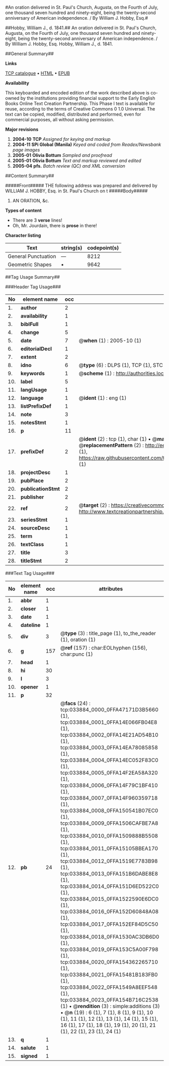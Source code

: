 #An oration delivered in St. Paul's Church, Augusta, on the Fourth of July, one thousand seven hundred and ninety-eight, being the twenty-second anniversary of American independence. / By William J. Hobby, Esq.#

##Hobby, William J., d. 1841.##
An oration delivered in St. Paul's Church, Augusta, on the Fourth of July, one thousand seven hundred and ninety-eight, being the twenty-second anniversary of American independence. / By William J. Hobby, Esq.
Hobby, William J., d. 1841.

##General Summary##

**Links**

[TCP catalogue](http://www.ota.ox.ac.uk/tcp/)  • 
[HTML](http://tei.it.ox.ac.uk/tcp/Texts-HTML/free/N25/N25524.html)  • 
[EPUB](http://tei.it.ox.ac.uk/tcp/Texts-EPUB/free/N25/N25524.epub)

**Availability**

This keyboarded and encoded edition of the
	       work described above is co-owned by the institutions
	       providing financial support to the Early English Books
	       Online Text Creation Partnership. This Phase I text is
	       available for reuse, according to the terms of Creative
	       Commons 0 1.0 Universal. The text can be copied,
	       modified, distributed and performed, even for
	       commercial purposes, all without asking permission.

**Major revisions**

1. __2004-10__ __TCP__ *Assigned for keying and markup*
1. __2004-11__ __SPi Global (Manila)__ *Keyed and coded from Readex/Newsbank page images*
1. __2005-01__ __Olivia Bottum__ *Sampled and proofread*
1. __2005-01__ __Olivia Bottum__ *Text and markup reviewed and edited*
1. __2005-04__ __pfs.__ *Batch review (QC) and XML conversion*

##Content Summary##

#####Front#####
THE following address was prepared and delivered by WILLIAM J. HOBBY, Esq. in St. Paul's Church on t
#####Body#####

1. AN ORATION, &c.

**Types of content**

  * There are 3 **verse** lines!
  * Oh, Mr. Jourdain, there is **prose** in there!

**Character listing**


|Text|string(s)|codepoint(s)|
|---|---|---|
|General Punctuation|—|8212|
|Geometric Shapes|▪|9642|

##Tag Usage Summary##

###Header Tag Usage###

|No|element name|occ|attributes|
|---|---|---|---|
|1.|__author__|2||
|2.|__availability__|1||
|3.|__biblFull__|1||
|4.|__change__|5||
|5.|__date__|7| @__when__ (1) : 2005-10 (1)|
|6.|__editorialDecl__|1||
|7.|__extent__|2||
|8.|__idno__|6| @__type__ (6) : DLPS (1), TCP (1), STC (1), NOTIS (1), IMAGE-SET (1), EVANS-CITATION (1)|
|9.|__keywords__|1| @__scheme__ (1) : http://authorities.loc.gov/ (1)|
|10.|__label__|5||
|11.|__langUsage__|1||
|12.|__language__|1| @__ident__ (1) : eng (1)|
|13.|__listPrefixDef__|1||
|14.|__note__|3||
|15.|__notesStmt__|1||
|16.|__p__|11||
|17.|__prefixDef__|2| @__ident__ (2) : tcp (1), char (1)  •  @__matchPattern__ (2) : ([0-9\-]+):([0-9IVX]+) (1), (.+) (1)  •  @__replacementPattern__ (2) : http://eebo.chadwyck.com/downloadtiff?vid=$1&page=$2 (1), https://raw.githubusercontent.com/textcreationpartnership/Texts/master/tcpchars.xml#$1 (1)|
|18.|__projectDesc__|1||
|19.|__pubPlace__|2||
|20.|__publicationStmt__|2||
|21.|__publisher__|2||
|22.|__ref__|2| @__target__ (2) : https://creativecommons.org/publicdomain/zero/1.0/ (1), http://www.textcreationpartnership.org/docs/. (1)|
|23.|__seriesStmt__|1||
|24.|__sourceDesc__|1||
|25.|__term__|1||
|26.|__textClass__|1||
|27.|__title__|3||
|28.|__titleStmt__|2||


###Text Tag Usage###

|No|element name|occ|attributes|
|---|---|---|---|
|1.|__abbr__|1||
|2.|__closer__|1||
|3.|__date__|1||
|4.|__dateline__|1||
|5.|__div__|3| @__type__ (3) : title_page (1), to_the_reader (1), oration (1)|
|6.|__g__|157| @__ref__ (157) : char:EOLhyphen (156), char:punc (1)|
|7.|__head__|1||
|8.|__hi__|30||
|9.|__l__|3||
|10.|__opener__|1||
|11.|__p__|32||
|12.|__pb__|24| @__facs__ (24) : tcp:033884_0000_0FFA47171D3B5660 (1), tcp:033884_0001_0FFA14E066FB04E8 (1), tcp:033884_0002_0FFA14E21AD54B10 (1), tcp:033884_0003_0FFA14EA78085858 (1), tcp:033884_0004_0FFA14EC052F83C0 (1), tcp:033884_0005_0FFA14F2EA58A320 (1), tcp:033884_0006_0FFA14F79C1BF410 (1), tcp:033884_0007_0FFA14F960359718 (1), tcp:033884_0008_0FFA150541B07EC0 (1), tcp:033884_0009_0FFA1506CAFBE7A8 (1), tcp:033884_0010_0FFA1509888B5508 (1), tcp:033884_0011_0FFA15105BBEA170 (1), tcp:033884_0012_0FFA1519E7783B98 (1), tcp:033884_0013_0FFA151B6DABE8E8 (1), tcp:033884_0014_0FFA151D6ED522C0 (1), tcp:033884_0015_0FFA1522590E6DC0 (1), tcp:033884_0016_0FFA152D60848A08 (1), tcp:033884_0017_0FFA152EF84D5C50 (1), tcp:033884_0018_0FFA1530AC3DB6D0 (1), tcp:033884_0019_0FFA153C5A00F798 (1), tcp:033884_0020_0FFA154362265710 (1), tcp:033884_0021_0FFA15481B183FB0 (1), tcp:033884_0022_0FFA1549A8EEF548 (1), tcp:033884_0023_0FFA154B716C2538 (1)  •  @__rendition__ (3) : simple:additions (3)  •  @__n__ (19) : 6 (1), 7 (1), 8 (1), 9 (1), 10 (1), 11 (1), 12 (1), 13 (1), 14 (1), 15 (1), 16 (1), 17 (1), 18 (1), 19 (1), 20 (1), 21 (1), 22 (1), 23 (1), 24 (1)|
|13.|__q__|1||
|14.|__salute__|1||
|15.|__signed__|1||
